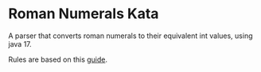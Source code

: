 # Roman Numerals Kata

A parser that converts roman numerals to their equivalent int values, using java 17.

Rules are based on this [guide](https://www.math-only-math.com/roman-numerals.html).